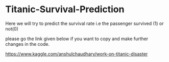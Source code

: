 # Titanic-Survival-Prediction


Here we will try to predict the survival rate i.e the passenger survived (1) or not(0)

please go the link given below if you want to copy and make further changes in the code.

https://www.kaggle.com/anshulchaudhary/work-on-titanic-disaster
